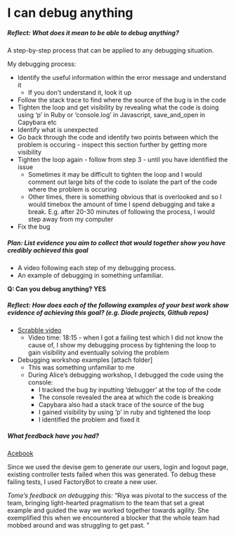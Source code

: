 # I can debug anything

##### Reflect: What does it mean to be able to debug anything?

A step-by-step process that can be applied to any debugging situation.

My debugging process:
- Identify the useful information within the error message and understand it
    - If you don't understand it, look it up
- Follow the stack trace to find where the source of the bug is in the code
- Tighten the loop and get visibility by revealing what the code is doing using ‘p’ in Ruby or ‘console.log’ in Javascript, save_and_open in Capybara etc
- Identify what is unexpected
- Go back through the code and identify two points between which the problem is occuring - inspect this section further by getting more visibility
- Tighten the loop again - follow from step 3 - until you have identified the issue
  - Sometimes it may be difficult to tighten the loop and I would comment out large bits of the code to isolate the part of the code where the problem is occuring
  - Other times, there is something obvious that is overlooked and so I would timebox the amount of time I spend debugging and take a break. E.g. after 20-30 minutes of following the process, I would step away from my computer
- Fix the bug


##### Plan: List evidence you aim to collect that would together show you have credibly achieved this goal

- A video following each step of my debugging process.
- An example of debugging in something unfamiliar.

**Q: Can you debug anything? YES**

##### Reflect: How does each of the following examples of your best work show evidence of achieving this goal? (e.g. Diode projects, Github repos)

- [Scrabble video](https://drive.google.com/open?id=1sI_RLcyqQDpBNkH_J8nX2fyg_4BNScDv)
  - Video time: 18:15 - when I got a failing test which I did not know the cause of, I show my debugging process by tightening the loop to gain visibility and eventually solving the problem
- Debugging workshop examples [attach folder]
  - This was something unfamiliar to me
  - During Alice’s debugging workshop, I debugged the code using the console:
    - I tracked the bug by inputting ‘debugger’ at the top of the code
    - The console revealed the area at which the code is breaking
    - Capybara also had a stack trace of the source of the bug
    - I gained visibility by using ‘p’ in ruby and tightened the loop
    - I identified the problem and fixed it

##### What feedback have you had?

[Acebook](https://github.com/riyadattani/acebook-winklebossnit/blob/master/spec/controllers/posts_controller_spec.rb)

Since we used the devise gem to generate our users, login and logout page, existing controller tests failed when this was generated. To debug these failing tests, I used FactoryBot to create a new user.

_Tome’s feedback on debugging this:_  “Riya was pivotal to the success of the team, bringing light-hearted pragmatism to the team that set a great example and guided the way we worked together towards agility. She exemplified this when we encountered a blocker that the whole team had mobbed around and was struggling to get past. ”
